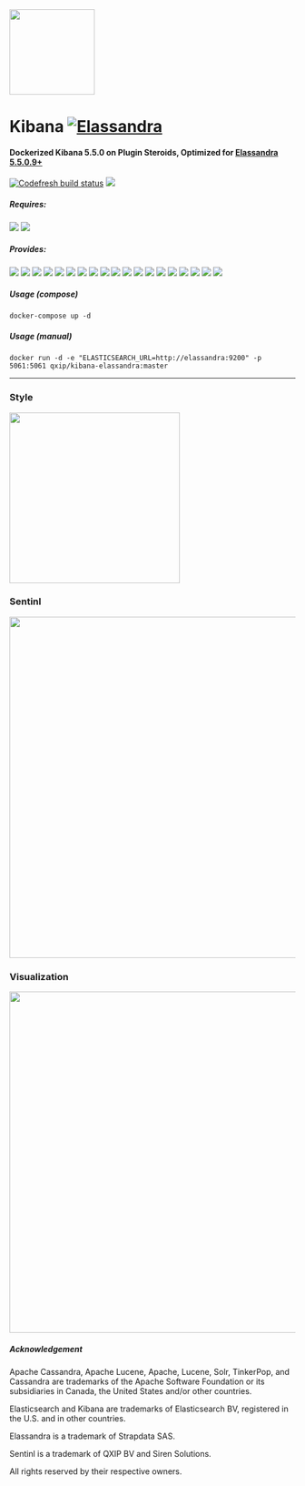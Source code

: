<img width=150 src="https://user-images.githubusercontent.com/1423657/34592690-3a8b12e0-f1c6-11e7-8b40-669934b53007.gif">

# Kibana [![Elassandra](https://github.com/strapdata/elassandra/raw/v5.5.0-strapdata/elassandra-logo.png)](http://github.com/strapdata/elassandra)

#### Dockerized Kibana 5.5.0 on Plugin Steroids, Optimized for [Elassandra 5.5.0.9+](https://github.com/strapdata/elassandra)

[![Codefresh build status]( https://g.codefresh.io/api/badges/build?repoOwner=lmangani&repoName=kibana-elassandra&branch=master&pipelineName=kibana-elassandra&accountName=lmangani&type=cf-1)]( https://g.codefresh.io/repositories/lmangani/kibana-elassandra/builds?filter=trigger:build;branch:master;service:5a47b81ef19c2200011010f3~kibana-elassandra) <img src="https://img.shields.io/docker/pulls/qxip/kibana-elassandra.svg"/>  

##### Requires:
<img src="https://img.shields.io/badge/Elassandra- 5.5.0.9+-blue.svg"/> <img src="https://img.shields.io/docker/pulls/strapdata/elassandra.svg"/>  

##### Provides:
<img src="https://img.shields.io/badge/Kibana-5.5.0-blue.svg"/> <img src="https://img.shields.io/badge/theme-Elassandra-blue.svg"/> <img src="https://img.shields.io/badge/app-Sentinl-yellow.svg"/> <img src="https://img.shields.io/badge/app-LogTrail-yellow.svg"/> <img src="https://img.shields.io/badge/vis-Network-orange.svg"/> <img src="https://img.shields.io/badge/vis-Sankey-orange.svg"/> <img src="https://img.shields.io/badge/vis-Swimlane-orange.svg"/> <img src="https://img.shields.io/badge/vis-Timeline-orange.svg"/> <img src="https://img.shields.io/badge/vis-Mapster-orange.svg"/> <img src="https://img.shields.io/badge/vis-Vega-orange.svg"/> <img src="https://img.shields.io/badge/plugin-Search%20Tables-green.svg"/> <img src="https://img.shields.io/badge/plugin-Computed%20Columns-green.svg"/> <img src="https://img.shields.io/badge/plugin-Time%20Select-green.svg"/> <img src="https://img.shields.io/badge/plugin-Enhanced%20Tilemap-green.svg"/> <img src="https://img.shields.io/badge/plugin-Metric%20Percent-green.svg"/> <img src="https://img.shields.io/badge/plugin-Markdown%20Doc-green.svg"/> <img src="https://img.shields.io/badge/plugin-Metric%20Percent-green.svg"/> <img src="https://img.shields.io/badge/api-Kibana%20API-red.svg"/> <img src="https://img.shields.io/badge/api-Auth%20Plugin%20LDAP-purple.svg"/> 

##### Usage (compose)
```
docker-compose up -d
```
##### Usage (manual)
```
docker run -d -e "ELASTICSEARCH_URL=http://elassandra:9200" -p 5061:5061 qxip/kibana-elassandra:master
```

 ----------- 

### Style
 <img src="https://user-images.githubusercontent.com/1423657/33861617-ff9a65e0-dede-11e7-8943-b7fb62dd857f.gif" width="300" />

### Sentinl
<img src="https://i.imgur.com/V9wDZak.gif" width="600" />

### Visualization
<img src="https://user-images.githubusercontent.com/1423657/34632842-283420ca-f278-11e7-8fda-c4713faeb8ab.png" width="600" />


##### Acknowledgement
Apache Cassandra, Apache Lucene, Apache, Lucene, Solr, TinkerPop, and Cassandra are trademarks of the Apache Software Foundation or its subsidiaries in Canada, the United States and/or other countries.

Elasticsearch and Kibana are trademarks of Elasticsearch BV, registered in the U.S. and in other countries.

Elassandra is a trademark of Strapdata SAS.

Sentinl is a trademark of QXIP BV and Siren Solutions.

All rights reserved by their respective owners. 
